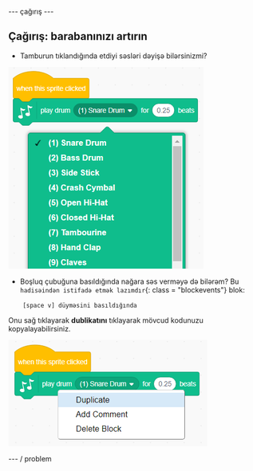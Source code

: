 \--- çağırış \---

## Çağırış: barabanınızı artırın

+ Tamburun tıklandığında etdiyi səsləri dəyişə bilərsinizmi?

![ekran görüntüsü](images/band-drum-sound.png)

+ Boşluq çubuğuna basıldığında nağara səs verməyə də bilərəm? Bu `hadisəindən istifadə etmək lazımdır`{: class = "blockevents"} blok:

```blocks
    [space v] düyməsini basıldığında
```

Onu sağ tıklayarak **dublikatını** tıklayarak mövcud kodunuzu kopyalayabilirsiniz.

![ekran görüntüsü](images/band-duplicate-code.png)

\--- / problem